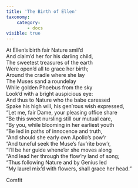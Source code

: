 ```yaml
---
title: 'The Birth of Ellen'
taxonomy:
    category:
        - docs
visible: true
---
```


At Ellen’s birth fair Nature smil’d  
And claim’d her for his darling child,  
The sweetest treasures of the earth  
Were open’d all to grace her birth;  
Around the cradle where she lay  
The Muses sand a roundelay  
While golden Phoebus from the sky  
Look’d with a bright auspicious eye:  
And thus to Nature who the babe caressed  
Spake his high will, his gen’rous wish expressed,  
“Let me, fair Dame, your pleasing office share  
“Be this sweet nursling still our mutual care,  
“By you, while blooming in her earliest youth  
“Be led in paths of innocence and truth,  
“And should she early own Apollo’s pow’r  
“And tuneful seek the Muse’s fav’rite bow’r,  
“I’ll be her guide whene’er she moves along  
“And lead her through the flow’ry land of song;  
“Thus following Nature and by Genius led  
“My laurel mix’d with flowers, shall grace her head.”  
  
Comfit  